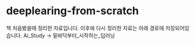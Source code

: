 # deeplearing-from-scratch
책 처음봤을때 정리한 자료입니다.
이후에 다시 정리한 자료는 아래 경로에 저장되어있습니다.
Ai_Study -> 밑바닥부터_시작하는_딥러닝
